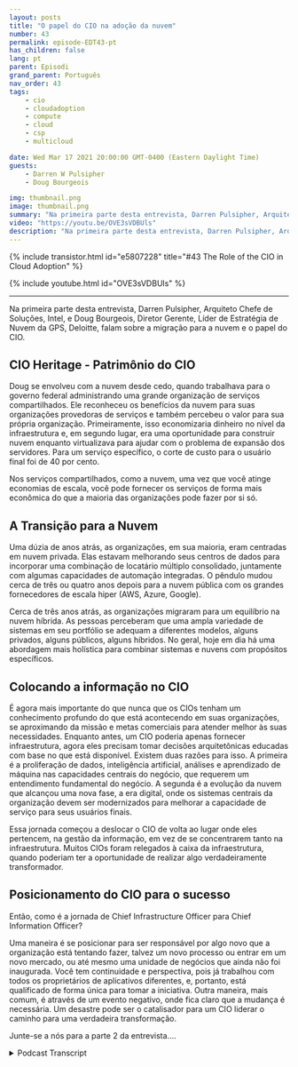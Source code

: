 ```yaml
---
layout: posts
title: "O papel do CIO na adoção da nuvem"
number: 43
permalink: episode-EDT43-pt
has_children: false
lang: pt
parent: Episodi
grand_parent: Português
nav_order: 43
tags:
    - cio
    - cloudadoption
    - compute
    - cloud
    - csp
    - multicloud

date: Wed Mar 17 2021 20:00:00 GMT-0400 (Eastern Daylight Time)
guests:
    - Darren W Pulsipher
    - Doug Bourgeois

img: thumbnail.png
image: thumbnail.png
summary: "Na primeira parte desta entrevista, Darren Pulsipher, Arquiteto Principal de Soluções, Intel, e Doug Bourgeois, Diretor Executivo, Líder da Estratégia de Nuvem GPS, Deloitte, falam sobre a migração para nuvem e o papel do CIO."
video: "https://youtu.be/OVE3sVDBUls"
description: "Na primeira parte desta entrevista, Darren Pulsipher, Arquiteto Principal de Soluções, Intel, e Doug Bourgeois, Diretor Executivo, Líder da Estratégia de Nuvem GPS, Deloitte, falam sobre a migração para nuvem e o papel do CIO."
---
```


<div>
{% include transistor.html id="e5807228" title="#43 The Role of the CIO in Cloud Adoption" %}

{% include youtube.html id="OVE3sVDBUls" %}
</div>

---

Na primeira parte desta entrevista, Darren Pulsipher, Arquiteto Chefe de Soluções, Intel, e Doug Bourgeois, Diretor Gerente, Líder de Estratégia de Nuvem da GPS, Deloitte, falam sobre a migração para a nuvem e o papel do CIO.

## CIO Heritage  - Patrimônio do CIO

Doug se envolveu com a nuvem desde cedo, quando trabalhava para o governo federal administrando uma grande organização de serviços compartilhados. Ele reconheceu os benefícios da nuvem para suas organizações provedoras de serviços e também percebeu o valor para sua própria organização. Primeiramente, isso economizaria dinheiro no nível da infraestrutura e, em segundo lugar, era uma oportunidade para construir nuvem enquanto virtualizava para ajudar com o problema de expansão dos servidores. Para um serviço específico, o corte de custo para o usuário final foi de 40 por cento.

Nos serviços compartilhados, como a nuvem, uma vez que você atinge economias de escala, você pode fornecer os serviços de forma mais econômica do que a maioria das organizações pode fazer por si só.

## A Transição para a Nuvem

Uma dúzia de anos atrás, as organizações, em sua maioria, eram centradas em nuvem privada. Elas estavam melhorando seus centros de dados para incorporar uma combinação de locatário múltiplo consolidado, juntamente com algumas capacidades de automação integradas. O pêndulo mudou cerca de três ou quatro anos depois para a nuvem pública com os grandes fornecedores de escala hiper (AWS, Azure, Google).

Cerca de três anos atrás, as organizações migraram para um equilíbrio na nuvem híbrida. As pessoas perceberam que uma ampla variedade de sistemas em seu portfólio se adequam a diferentes modelos, alguns privados, alguns públicos, alguns híbridos. No geral, hoje em dia há uma abordagem mais holística para combinar sistemas e nuvens com propósitos específicos.

## Colocando a informação no CIO

É agora mais importante do que nunca que os CIOs tenham um conhecimento profundo do que está acontecendo em suas organizações, se aproximando da missão e metas comerciais para atender melhor às suas necessidades. Enquanto antes, um CIO poderia apenas fornecer infraestrutura, agora eles precisam tomar decisões arquitetônicas educadas com base no que está disponível. Existem duas razões para isso. A primeira é a proliferação de dados, inteligência artificial, análises e aprendizado de máquina nas capacidades centrais do negócio, que requerem um entendimento fundamental do negócio. A segunda é a evolução da nuvem que alcançou uma nova fase, a era digital, onde os sistemas centrais da organização devem ser modernizados para melhorar a capacidade de serviço para seus usuários finais.

Essa jornada começou a deslocar o CIO de volta ao lugar onde eles pertencem, na gestão da informação, em vez de se concentrarem tanto na infraestrutura. Muitos CIOs foram relegados à caixa da infraestrutura, quando poderiam ter a oportunidade de realizar algo verdadeiramente transformador.

## Posicionamento do CIO para o sucesso

Então, como é a jornada de Chief Infrastructure Officer para Chief Information Officer?

Uma maneira é se posicionar para ser responsável por algo novo que a organização está tentando fazer, talvez um novo processo ou entrar em um novo mercado, ou até mesmo uma unidade de negócios que ainda não foi inaugurada. Você tem continuidade e perspectiva, pois já trabalhou com todos os proprietários de aplicativos diferentes, e, portanto, está qualificado de forma única para tomar a iniciativa. Outra maneira, mais comum, é através de um evento negativo, onde fica claro que a mudança é necessária. Um desastre pode ser o catalisador para um CIO liderar o caminho para uma verdadeira transformação.

Junte-se a nós para a parte 2 da entrevista....



<details>
<summary> Podcast Transcript </summary>

<p></p>

</details>
